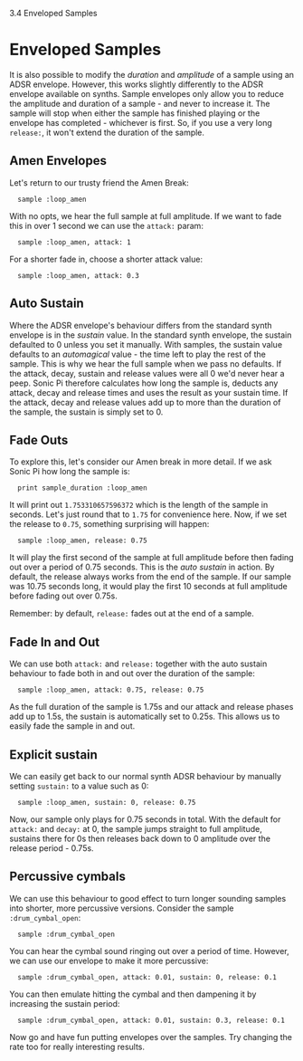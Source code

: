 3.4 Enveloped Samples

# Enveloped Samples

It is also possible to modify the *duration* and *amplitude* of a sample
using an ADSR envelope. However, this works slightly differently to the
ADSR envelope available on synths. Sample envelopes only allow you to
reduce the amplitude and duration of a sample - and never to increase
it. The sample will stop when either the sample has finished playing or
the envelope has completed - whichever is first. So, if you use a very
long `release:`, it won't extend the duration of the sample.

## Amen Envelopes

Let's return to our trusty friend the Amen Break:

```
  sample :loop_amen
```

With no opts, we hear the full sample at full amplitude. If we
want to fade this in over 1 second we can use the `attack:` param:

```
  sample :loop_amen, attack: 1
```

For a shorter fade in, choose a shorter attack value:

```
  sample :loop_amen, attack: 0.3
```

## Auto Sustain

Where the ADSR envelope's behaviour differs from the standard synth
envelope is in the *sustain* value. In the standard synth envelope, the
sustain defaulted to 0 unless you set it manually. With samples, the
sustain value defaults to an *automagical* value - the time left to play
the rest of the sample. This is why we hear the full sample when we pass
no defaults. If the attack, decay, sustain and release values were all 0
we'd never hear a peep. Sonic Pi therefore calculates how long the
sample is, deducts any attack, decay and release times and uses the
result as your sustain time. If the attack, decay and release values add
up to more than the duration of the sample, the sustain is simply set to
0.

## Fade Outs

To explore this, let's consider our Amen break in more detail. If we ask
Sonic Pi how long the sample is:

```
  print sample_duration :loop_amen
```

It will print out `1.753310657596372` which is the length of the sample
in seconds. Let's just round that to `1.75` for convenience here. Now,
if we set the release to `0.75`, something surprising will happen:

```
  sample :loop_amen, release: 0.75
```

It will play the first second of the sample at full amplitude before
then fading out over a period of 0.75 seconds. This is the *auto
sustain* in action. By default, the release always works from the end of
the sample. If our sample was 10.75 seconds long, it would play the
first 10 seconds at full amplitude before fading out over 0.75s.

Remember: by default, `release:` fades out at the end of a sample.

## Fade In and Out

We can use both `attack:` and `release:` together with the auto sustain
behaviour to fade both in and out over the duration of the sample:

```
  sample :loop_amen, attack: 0.75, release: 0.75
```

As the full duration of the sample is 1.75s and our attack and release
phases add up to 1.5s, the sustain is automatically set to 0.25s. This
allows us to easily fade the sample in and out.

## Explicit sustain

We can easily get back to our normal synth ADSR behaviour by manually
setting `sustain:` to a value such as 0:

```
  sample :loop_amen, sustain: 0, release: 0.75
```

Now, our sample only plays for 0.75 seconds in total. With the default
for `attack:` and `decay:` at 0, the sample jumps straight to full
amplitude, sustains there for 0s then releases back down to 0 amplitude
over the release period - 0.75s.

## Percussive cymbals

We can use this behaviour to good effect to turn longer sounding samples
into shorter, more percussive versions. Consider the sample
`:drum_cymbal_open`:

```
  sample :drum_cymbal_open
```

You can hear the cymbal sound ringing out over a period of
time. However, we can use our envelope to make it more percussive:

```
  sample :drum_cymbal_open, attack: 0.01, sustain: 0, release: 0.1
```

You can then emulate hitting the cymbal and then dampening it by
increasing the sustain period:

```
  sample :drum_cymbal_open, attack: 0.01, sustain: 0.3, release: 0.1
```

Now go and have fun putting envelopes over the samples. Try changing the
rate too for really interesting results.
